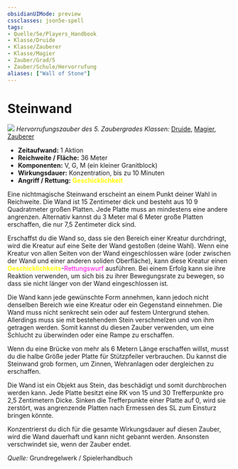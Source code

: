 ```yaml
---
obsidianUIMode: preview
cssclasses: json5e-spell
tags:
- Quelle/5e/Players_Handbook
- Klasse/Druide
- Klasse/Zauberer
- Klasse/Magier
- Zauber/Grad/5
- Zauber/Schule/Hervorrufung
aliases: ["Wall of Stone"]
---
```

# Steinwand
![](../../../99%20-%20Setup/Files/Bildersammlung/Symbolik/Hervorrufungszauber.webp#token)
*Hervorrufungszauber des 5. Zaubergrades*
*Klassen:* [Druide](../Klassen/Druide.md), [Magier](../Klassen/Magier.md), [Zauberer](../Klassen/Zauberer.md)

- **Zeitaufwand:** 1 Aktion
- **Reichweite / Fläche:** 36 Meter
- **Komponenten:** V, G, M (ein kleiner Granitblock)
- **Wirkungsdauer:** Konzentration, bis zu 10 Minuten
- **Angriff / Rettung:** <font color="yellow">**Geschicklichkeit**</font>

Eine nichtmagische Steinwand erscheint an einem Punkt deiner Wahl in Reichweite. Die Wand ist 15 Zentimeter dick und besteht aus 10 9 Quadratmeter großen Platten. Jede Platte muss an mindestens eine andere angrenzen. Alternativ kannst du 3 Meter mal 6 Meter große Platten erschaffen, die nur 7,5 Zentimeter dick sind.

Erschaffst du die Wand so, dass sie den Bereich einer Kreatur durchdringt, wird die Kreatur auf eine Seite der Wand gestoßen (deine Wahl). Wenn eine Kreatur von allen Seiten von der Wand eingeschlossen wäre (oder zwischen der Wand und einer anderen soliden Oberfläche), kann diese Kreatur einen <font color="yellow">**Geschicklichkeits**</font>-<font color="#FF00E0">Rettungswurf</font> ausführen. Bei einem Erfolg kann sie ihre Reaktion verwenden, um sich bis zu ihrer Bewegungsrate zu bewegen, so dass sie nicht länger von der Wand eingeschlossen ist.

Die Wand kann jede gewünschte Form annehmen, kann jedoch nicht denselben Bereich wie eine Kreatur oder ein Gegenstand einnehmen. Die Wand muss nicht senkrecht sein oder auf festem Untergrund stehen. Allerdings muss sie mit bestehendem Stein verschmelzen und von ihm getragen werden. Somit kannst du diesen Zauber verwenden, um eine Schlucht zu überwinden oder eine Rampe zu erschaffen.

Wenn du eine Brücke von mehr als 6 Metern Länge erschaffen willst, musst du die halbe Größe jeder Platte für Stützpfeiler verbrauchen. Du kannst die Steinwand grob formen, um Zinnen, Wehranlagen oder dergleichen zu erschaffen.

Die Wand ist ein Objekt aus Stein, das beschädigt und somit durchbrochen werden kann. Jede Platte besitzt eine RK von 15 und 30 Trefferpunkte pro 2,5 Zentimetern Dicke. Sinken die Trefferpunkte einer Platte auf 0, wird sie zerstört, was angrenzende Platten nach Ermessen des SL zum Einsturz bringen könnte.

Konzentrierst du dich für die gesamte Wirkungsdauer auf diesen Zauber, wird die Wand dauerhaft und kann nicht gebannt werden. Ansonsten verschwindet sie, wenn der Zauber endet.

 *Quelle:* Grundregelwerk / Spielerhandbuch